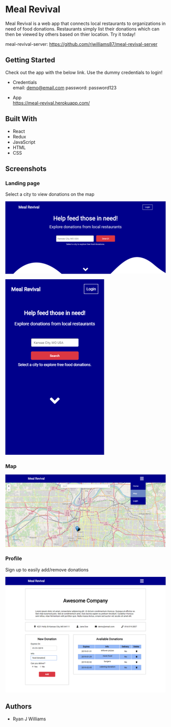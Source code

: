 # Meal Revival

Meal Revival is a web app that connects local restaurants to organizations in need of food donations. Restaurants simply list their donations which can then be viewed by others based on thier location. Try it today!

meal-revival-server: https://github.com/rjwilliams87/meal-revival-server

## Getting Started

Check out the app with the below link. Use the dummy credentials to login!

- Credentials <br />
  email: demo@email.com password: password123

- App <br />
  https://meal-revival.herokuapp.com/

## Built With

- React
- Redux
- JavaScript
- HTML
- CSS

## Screenshots

### Landing page

Select a city to view donations on the map

![landing page](assets/landing_fullscreen.png)

![landing page mobile](assets/landing_mobile.png)

### Map

![map page](assets/map.png)

### Profile

Sign up to easily add/remove donations

![userprofile](assets/userprofile.png)

## Authors

- Ryan J Williams

